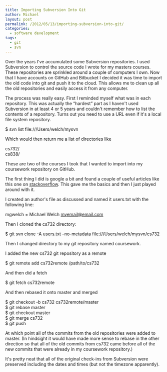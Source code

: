 ```yaml
---
title: Importing Subversion Into Git
author: Michael
layout: post
permalink: /2012/05/13/importing-subversion-into-git/
categories:
  - software development
tags:
  - git
  - svn
---
```

Over the years I've accumulated some Subversion repositories. I used Subversion to control the source code I wrote for my masters courses. These repositories are sprinkled around a couple of computers I own. Now that I have accounts on GitHub and Bitbucket I decided it was time to import the old code into git and push it to the cloud. This allows me to clean up all the old repositories and easily access it from any computer.

<!--more-->

The process was really easy. First I reminded myself what was in each repository. This was actually the &#8220;hardest&#8221; part as I haven't used Subversion in at least 4 or 5 years and couldn't remember how to list the contents of a repository. Turns out you need to use a URL even if it's a local file system repository.

$ svn list file:///Users/welch/mysvn

Which would then return me a list of directories like

cs732/  
cs838/

These are two of the courses I took that I wanted to import into my coursework repository on GitHub.

The first thing I did is google a bit and found a couple of useful articles like this one on [stackoverflow][1]. This gave me the basics and then I just played around with it.

I created an author's file as discussed and named it users.txt with the following line:

mgwelch = Michael Welch <myemail@email.com>

Then I cloned the cs732 directory:

$ git svn clone -A users.txt &#8211;no-metadata file:///Users/welch/mysvn/cs732

Then I changed directory to my git repository named coursework.

I added the new cs732 git repository as a remote

$ git remote add cs732remote /path/to/cs732

And then did a fetch

$ git fetch cs732remote

And then rebased it onto master and merged

$ git checkout -b cs732 cs732remote/master  
$ git rebase master  
$ git checkout master  
$ git merge cs732  
$ git push 

At which point all of the commits from the old repositories were added to master. (In hindsight it would have made more sense to rebase in the other direction so that all of the old commits from cs732 came before all of the new commits that were already in my coursework repository.)

It's pretty neat that all of the original check-ins from Subversion were preserved including the dates and times (but not the timezone apparently).

 [1]: http://stackoverflow.com/questions/79165/how-to-migrate-svn-with-history-to-a-new-git-repository "Import svn into git"

